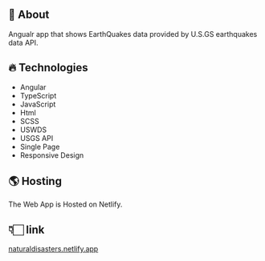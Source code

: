 ## 🔭 About  
Angualr app that shows EarthQuakes data provided by U.S.GS earthquakes data API.

## 🔥 Technologies  
- Angular
- TypeScript
- JavaScript
- Html
- SCSS
- USWDS
- USGS API
- Single Page 
- Responsive Design

## 🌎 Hosting  
The Web App is Hosted on Netlify.


## 👇🏻 link 

[naturaldisasters.netlify.app](https://naturaldisasters.netlify.app/)
